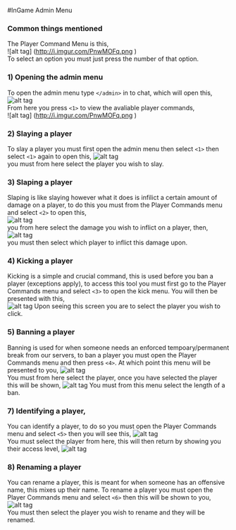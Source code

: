#InGame Admin Menu

### Common things mentioned

The Player Command Menu is this,       
![alt tag] (http://i.imgur.com/PnwMOFq.png )    
To select an option you must just press the number of that option.    

### 1) Opening the admin menu
To open the admin menu type `</admin>` in to chat, which will open this,   
![alt tag](http://i.imgur.com/HscEB2o.png)    
From here you press `<1>` to view the avaliable player commands,   
![alt tag] (http://i.imgur.com/PnwMOFq.png )

### 2) Slaying a player
To slay a player you must first open the admin menu then select `<1>` then select `<1>` again to open this,
![alt tag](http://i.imgur.com/9HVrzkH.png)   
you must from here select the player you wish to slay.

### 3) Slaping a player
Slaping is like slaying however what it does is infilict a certain amount of damage on a player, to do this you must from
the Player Commands menu and select `<2>` to open this,      
![alt tag](http://i.imgur.com/oqEe5DL.png)    
you from here select the damage you wish to inflict on a player, then,     
![alt tag](http://i.imgur.com/oAyv0oP.png)   
you must then select which player to inflict this damage upon.

### 4) Kicking a player
Kicking is a simple and crucial command, this is used before you ban a player (exceptions apply), to access this tool you
must first go to the Player Commands menu and select `<3>` to open the kick menu. You will then be presented with this,   
![alt tag](http://i.imgur.com/Yxta8ou.png)
Upon seeing this screen you are to select the player you wish to click.

### 5) Banning a player
Banning is used for when someone needs an enforced tempoary/permanent break from our servers, to ban a player you must open the Player Commands menu and then press `<4>`. At which point this menu will be presented to you,
![alt tag](http://i.imgur.com/v69dyJX.png)    
You must from here select the player, once you have selected the player this will be shown,
![alt tag](http://i.imgur.com/x23VU0p.png)
You must from this menu select the length of a ban.

### 7) Identifying a player,
You can identify a player, to do so you must open the Player Commands menu and select `<5>` then you will see this,
![alt tag](http://i.imgur.com/0VtMtAT.png)   
You must select the player from here, this will then return by showing you their access level,
![alt tag](http://i.imgur.com/VLoV07U.png)

### 8) Renaming a player
You can rename a player, this is meant for when someone has an offensive name, this mixes up their name. To rename a player you must open the Player Commands menu and select `<6>` then this will be shown to you,        
![alt tag](http://i.imgur.com/f4akGX9.png)    
You must then select the player you wish to rename and they will be renamed.  
